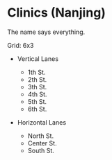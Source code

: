 # Clinics (Nanjing)

The name says everything.

Grid: 6x3

* Vertical Lanes
    - 1th St.
    - 2th St.
    - 3th St.
    - 4th St.
    - 5th St.
    - 6th St.

* Horizontal Lanes
    - North St.
    - Center St.
    - South St.
